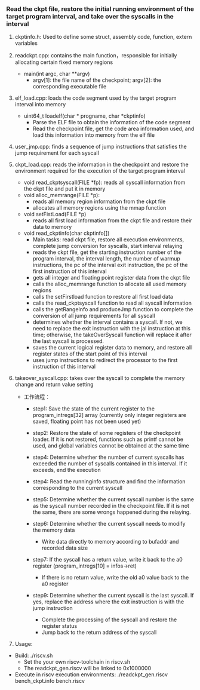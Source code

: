 ### Read the ckpt file, restore the initial running environment of the target program interval, and take over the syscalls in the interval
1. ckptinfo.h: Used to define some struct, assembly code, function, extern variables

2. readckpt.cpp: contains the main function，responsible for initially allocating certain fixed memory regions
    - main(int argc, char **argv)
      - argv[1]: the file name of the checkpoint; argv[2]: the corresponding executable file
  
3. elf_load.cpp: loads the code segment used by the target program interval into memory
    - uint64_t loadelf(char * progname, char *ckptinfo)
      - Parse the ELF file to obtain the information of the code segment
      - Read the checkpoint file, get the code area information used, and load this information into memory from the elf file

4. user_jmp.cpp: finds a sequence of jump instructions that satisfies the jump requirement for each syscall 

5. ckpt_load.cpp: reads the information in the checkpoint and restore the environment required for the execution of the target program interval
    - void read_ckptsyscall(FILE *fp): reads all syscall information from the ckpt file and put it in memory
    - void alloc_memrange(FILE *p): 
      - reads all memory region information from the ckpt file
      - allocates all memory regions using the mmap function
    - void setFistLoad(FILE *p)
      - reads all first load information from the ckpt file and restore their data to memory
    - void read_ckptinfo(char ckptinfo[])
      - Main tasks: read ckpt file, restore all execution environments, complete jump conversion for syscalls, start interval relaying
      - reads the ckpt file, get the starting instruction number of the program interval, the interval length, the number of warmup instructions, the pc of the interval exit instruction, the pc of the first instruction of this interval
      - gets all integer and floating point register data from the ckpt file
      - calls the alloc_memrange function to allocate all used memory regions
      - calls the setFirstload function to restore all first load data
      - calls the read_ckptsyscall function to read all syscall information
      - calls the getRangeInfo and produceJmp function to complete the conversion of all jump requirements for all syscall
      - determines whether the interval contains a syscall. If not, we need to replace the exit instruction with the jal instruction at this time; otherwise, the takeOverSyscall function will replace it after the last syscall is processed.
      - saves the current logical register data to memory, and restore all register states of the start point of this interval
      - uses jump instructions to redirect the processor to the first instruction of this interval


6. takeover_syscall.cpp: takes over the syscall to complete the memory change and return value setting
    - 工作流程：
      - step1: Save the state of the current register to the program_intregs[32] array (currently only integer registers are saved, floating point has not been used yet)
      - step2: Restore the state of some registers of the checkpoint loader. If it is not restored, functions such as printf cannot be used, and global variables cannot be obtained at the same time
      - step4: Determine whether the number of current syscalls has exceeded the number of syscalls contained in this interval. If it exceeds, end the execution
      - step4: Read the runninginfo structure and find the information corresponding to the current syscall

      - step5: Determine whether the current syscall number is the same as the syscall number recorded in the checkpoint file. If it is not the same, there are some wrongs happened during the relaying. 
      - step6: Determine whether the current syscall needs to modify the memory data
          - Write data directly to memory according to bufaddr and recorded data size
      - step7: If the syscall has a return value, write it back to the a0 register (program_intregs[10] = infos->ret)
        - If there is no return value, write the old a0 value back to the a0 register
      - step9: Determine whether the current syscall is the last syscall. If yes, replace the address where the exit instruction is with the jump instruction
        - Complete the processing of the syscall and restore the register status 
        - Jump back to the return address of the syscall


7. Usage:
  - Build: ./riscv.sh
    - Set the your own riscv-toolchain in riscv.sh
    - The readckpt_gen.riscv will be linked to 0x1000000
  - Execute in riscv execution environments: ./readckpt_gen.riscv bench_ckpt.info bench.riscv 